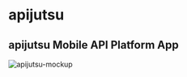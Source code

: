 # apijutsu
## apijutsu Mobile API Platform App 
![apijutsu-mockup](https://user-images.githubusercontent.com/52425820/226912107-7505b308-b4f6-4e31-8e0b-9c02fef8f3e7.jpeg)
